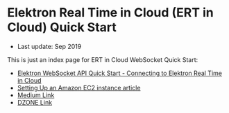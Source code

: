 # Elektron Real Time in Cloud (ERT in Cloud) Quick Start
- Last update: Sep 2019

This is just an index page for ERT in Cloud WebSocket Quick Start:
* [Elektron WebSocket API Quick Start - Connecting to Elektron Real Time in Cloud](./ERT_in_Cloud_WS_Quickstart.md)
* [Setting Up an Amazon EC2 instance article](./Amazon_AMI.md)
* [Medium Link](https://medium.com/@wasin.waeosri/how-to-setup-refinitivs-amazon-ec2-machine-image-for-developing-real-time-application-c0785d3f3442)
* [DZONE Link](https://dzone.com/articles/how-to-setup-refinitivs-amazon-ec2-machine-image-f-1)










